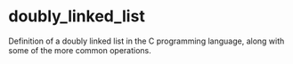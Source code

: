 # doubly_linked_list
Definition of a doubly linked list in the C programming language, along with some of the more common operations.
